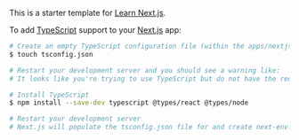 This is a starter template for [Learn Next.js](https://nextjs.org/learn).

To add [TypeScript](https://www.typescriptlang.org) support to your [Next.js](https://nextjs.org) app:

```sh
# Create an empty TypeScript configuration file (within the apps/nextjs-blog/app directory in this example)
$ touch tsconfig.json

# Restart your development server and you should see a warning like:
# It looks like you're trying to use TypeScript but do not have the required package(s) installed.

# Install TypeScript
$ npm install --save-dev typescript @types/react @types/node

# Restart your development server
# Next.js will populate the tsconfig.json file for and create next-env.d.ts to ensure Next.js types are picked up by the TypeScript compiler
```
